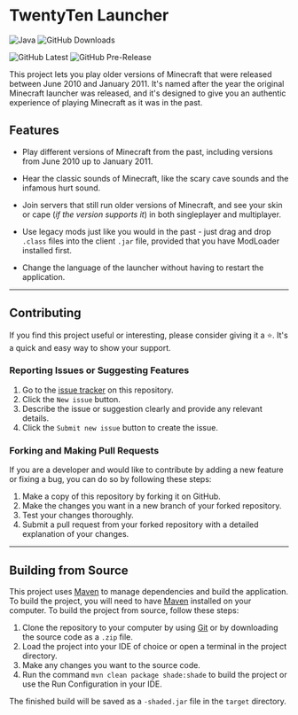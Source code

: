 # TwentyTen Launcher

![Java](https://img.shields.io/badge/Java-8%2B-blue?style=for-the-badge)
![GitHub Downloads](https://img.shields.io/github/downloads/Kawaxte/TwentyTenLauncher/total?style=for-the-badge)

![GitHub Latest](https://img.shields.io/github/v/release/Kawaxte/TwentyTenLauncher?sort=date&label=latest&color=green&style=for-the-badge)
![GitHub Pre-Release](https://img.shields.io/github/v/release/Kawaxte/TwentyTenLauncher?include_prereleases&sort=date&label=pre-release&color=orange&style=for-the-badge)

This project lets you play older versions of Minecraft that were released between June 2010 and
January 2011. It's named after the year the original Minecraft launcher was released, and it's
designed to give you an authentic experience of playing Minecraft as it was in the past.

## Features

- Play different versions of Minecraft from the past, including versions from June 2010 up to
  January 2011.

- Hear the classic sounds of Minecraft, like the scary cave sounds and the infamous hurt sound.
- Join servers that still run older versions of Minecraft, and see your skin or cape (_if the
  version
  supports it_) in both singleplayer and multiplayer.
- Use legacy mods just like you would in the past - just drag and drop `.class` files into the
  client `.jar` file, provided that you have ModLoader installed first.
- Change the language of the launcher without having to restart the application.

---

## Contributing

If you find this project useful or interesting, please consider giving it a ⭐. It's a
quick and easy way to show your support.

### Reporting Issues or Suggesting Features

1. Go to the [issue tracker](https://github.com/Kawaxte/TwentyTenLauncher/issues) on this
   repository.
2. Click the `New issue` button.
3. Describe the issue or suggestion clearly and provide any relevant details.
4. Click the `Submit new issue` button to create the issue.

### Forking and Making Pull Requests

If you are a developer and would like to contribute by adding a new feature or
fixing a bug, you can do so by following these steps:

1. Make a copy of this repository by forking it on GitHub.
2. Make the changes you want in a new branch of your forked repository.
3. Test your changes thoroughly.
4. Submit a pull request from your forked repository with a detailed
   explanation of your changes.

---

## Building from Source

This project uses [Maven](https://maven.apache.org/) to manage dependencies and build the
application. To build the project, you will need to have [Maven](https://maven.apache.org/)
installed on your computer. To build the project from source, follow these steps:

1. Clone the repository to your computer by using [Git](https://git-scm.com/) or by downloading the
   source code as a `.zip` file.
2. Load the project into your IDE of choice or open a terminal in the project directory.
3. Make any changes you want to the source code.
4. Run the command `mvn clean package shade:shade` to build the project or use the Run Configuration
   in your IDE.

The finished build will be saved as a `-shaded.jar` file in the `target` directory.